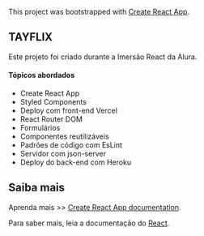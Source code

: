 This project was bootstrapped with [Create React App](https://github.com/facebook/create-react-app).

## TAYFLIX

Este projeto foi criado durante a Imersão React da Alura.

#### Tópicos abordados

- Create React App
- Styled Components
- Deploy com front-end Vercel
- React Router DOM
- Formulários
- Componentes reutilizáveis
- Padrões de código com EsLint
- Servidor com json-server
- Deploy do back-end com Heroku

## Saiba mais

Aprenda mais >> [Create React App documentation](https://facebook.github.io/create-react-app/docs/getting-started).

Para saber mais, leia a documentação do [React](https://reactjs.org/).
